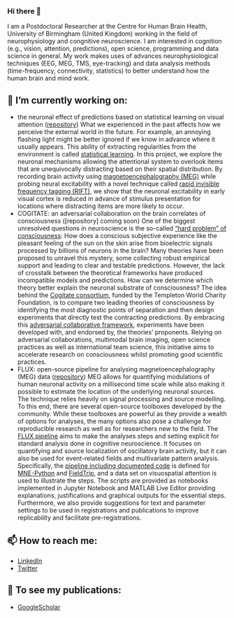 ### Hi there 👋

I am a Postdoctoral Researcher at the Centre for Human Brain Health, University of Birmingham (United Kingdom) working in the field of neurophysiology and congnitive neuroscience. I am interested in cognition (e.g., vision, attention, predictions), open science, programming and data science in general. My work makes uses of advances neurophysiological techniques (EEG, MEG, TMS, eye-tracking) and data analysis methods (time-frequency, connectivity, statistics) to better understand how the human brain and mind work.

## 🔭 I’m currently working on:
- the neuronal effect of predictions based on statistical learning on visual attention ([repository](https://github.com/oscfer88/dSL_RIFT))
  What we experienced in the past affects how we perceive the external world in the future. For example, an annoying flashing light might be better ignored if we know in advance where it usually appears. This ability of extracting regularities from the environment is called [statistical learning](https://en.wikipedia.org/wiki/Statistical_learning_in_language_acquisition). In this project, we explore the neuronal mechanisms allowing the attentional system to overlook items that are unequivocally distracting based on their spatial distribution. By recording brain activity using [magnetoencephalography (MEG)](https://en.wikipedia.org/wiki/Magnetoencephalography) while probing neural excitability with a novel technique called [rapid invisible frequency tagging (RIFT)](https://doi.org/10.1093/cercor/bhac160), we show that the neuronal excitability in early visual cortex is reduced in advance of stimulus presentation for locations where distracting items are more likely to occur.
- COGITATE: an adversarial collaboration on the brain correlates of consciousness ([repository] coming soon)
  One of the biggest unresolved questions in neuroscience is the so-called [“hard problem” of consciousness](https://en.wikipedia.org/wiki/Hard_problem_of_consciousness): How does a conscious subjective experience like the pleasant feeling of the sun on the skin arise from bioelectric signals processed by billions of neurons in the brain? Many theories have been proposed to unravel this mystery, some collecting robust empirical support and leading to clear and testable predictions. However, the lack of crosstalk between the theoretical frameworks have produced incompatible models and predictions. How can we determine which theory better explain the neuronal substrate of consciousness? The idea behind the [Cogitate consortium](www.arc-cogitate.com), funded by the Templeton World Charity Foundation, is to compare two leading theories of consciousness by identifying the most diagnostic points of separation and then design experiments that directly test the contracting predictions. By embracing this [adversarial collaborative framework](https://www.science.org/doi/10.1126/science.abj3259), experiments have been developed with, and endorsed by, the theories’ proponents. Relying on adversarial collaborations, multimodal brain imaging, open science practices as well as international team science, this initiative aims to accelerate research on consciousness whilst promoting good scientific practices. 
- FLUX: open-source pipeline for analysing magnetoencephalography (MEG) data ([repository](https://github.com/Neuronal-Oscillations/FLUX))
  MEG allows for quantifying modulations of human neuronal activity on a millisecond time scale while also making it possible to estimate the location of the underlying neuronal sources. The technique relies heavily on signal processing and source modelling. To this end, there are several open-source toolboxes developed by the community. While these toolboxes are powerful as they provide a wealth of options for analyses, the many options also pose a challenge for reproducible research as well as for researchers new to the field. The [FLUX pipeline](https://www.sciencedirect.com/science/article/pii/S1053811922001768?via%3Dihub) aims to make the analyses steps and setting explicit for standard analysis done in cognitive neuroscience. It focuses on quantifying and source localization of oscillatory brain activity, but it can also be used for event-related fields and multivariate pattern analysis. Specifically, the [pipeline including documented code](https://neuosc.com/flux/) is defined for [MNE-Python](https://mne.tools/stable/index.html) and [FieldTrip](https://www.fieldtriptoolbox.org/), and a data set on visuospatial attention is used to illustrate the steps. The scripts are provided as notebooks implemented in Jupyter Notebook and MATLAB Live Editor providing explanations, justifications and graphical outputs for the essential steps. Furthermore, we also provide suggestions for text and parameter settings to be used in registrations and publications to improve replicability and facilitate pre-registrations.

## 📫 How to reach me:
- [LinkedIn](https://www.linkedin.com/in/oscar-ferrante-700880250/)
- [Twitter](https://twitter.com/ferrante_oscar)

## :newspaper: To see my publications:
- [GoogleScholar](https://scholar.google.it/citations?user=p_D77I0AAAAJ&hl=en)

<!--
**oscfer88/oscfer88** is a ✨ _special_ ✨ repository because its `README.md` (this file) appears on your GitHub profile.

Here are some ideas to get you started:

- 🔭 I’m currently working on ...
- 🌱 I’m currently learning ...
- 👯 I’m looking to collaborate on ...
- 🤔 I’m looking for help with ...
- 💬 Ask me about ...
- 📫 How to reach me: ...
- 😄 Pronouns: ...
- ⚡ Fun fact: ...
-->
